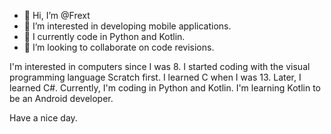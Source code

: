 - 👋 Hi, I’m @Frext
- 👀 I’m interested in developing mobile applications.
- 🌱 I currently code in Python and Kotlin.
- 💞️ I’m looking to collaborate on code revisions.

I'm interested in computers since I was 8. I started coding with the visual programming language Scratch first. I learned C when I was 13. Later, I learned C#.
Currently, I'm coding in Python and Kotlin. I'm learning Kotlin to be an Android developer.

Have a nice day.

<!---
Frext/Frext is a ✨ special ✨ repository because its `README.md` (this file) appears on your GitHub profile.
You can click the Preview link to take a look at your changes.
--->

